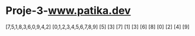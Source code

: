 # Proje-3-www.patika.dev

[7,5,1,8,3,6,0,9,4,2]
[0,1,2,3,4,5,6,7,8,9]
               [5]
       [3]           [7]
    [1]   [3]      [6]  [8]
  [0] [2]   [4]            [9]
